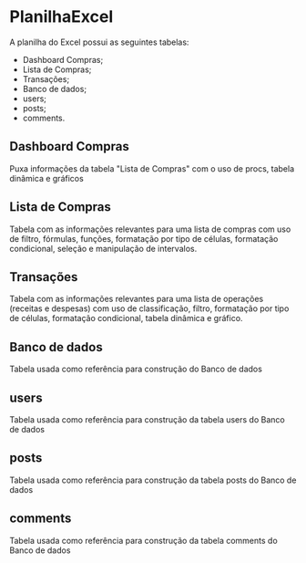 # PlanilhaExcel

A planilha do Excel possui as seguintes tabelas:

-   Dashboard Compras;
-   Lista de Compras;
-   Transações;
-   Banco de dados;
-   users;
-   posts;
-   comments.

## Dashboard Compras

Puxa informações da tabela "Lista de Compras" com o uso de procs, tabela dinâmica e gráficos

## Lista de Compras

Tabela com as informações relevantes para uma lista de compras com uso de filtro, fórmulas, funções, formatação por tipo de células, formatação condicional, seleção e manipulação de intervalos.

## Transações

Tabela com as informações relevantes para uma lista de operações (receitas e despesas) com uso de classificação, filtro, formatação por tipo de células, formatação condicional, tabela dinâmica e gráfico.

## Banco de dados

Tabela usada como referência para construção do Banco de dados

## users

Tabela usada como referência para construção da tabela users do Banco de dados

## posts

Tabela usada como referência para construção da tabela posts do Banco de dados

## comments

Tabela usada como referência para construção da tabela comments do Banco de dados

